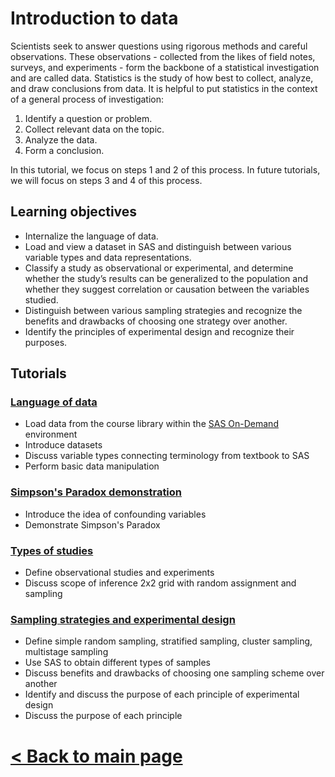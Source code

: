 # Introduction to data

Scientists seek to answer questions using rigorous methods and careful observations. These observations - collected from the likes of field notes, surveys, and experiments - form the backbone of a statistical investigation and are called data. Statistics is the study of how best to collect, analyze, and draw conclusions from data. It is helpful to put statistics in the context of a general process of investigation:

1. Identify a question or problem.
2. Collect relevant data on the topic.
3. Analyze the data.
4. Form a conclusion.

In this tutorial, we focus on steps 1 and 2 of this process. In future tutorials, we will focus on steps 3 and 4 of this process.

## Learning objectives

- Internalize the language of data.
- Load and view a dataset in SAS and distinguish between various variable types and data representations.
- Classify a study as observational or experimental, and determine whether the study’s results can be generalized to the population and whether they suggest correlation or causation between the variables studied.
- Distinguish between various sampling strategies and recognize the benefits and drawbacks of choosing one strategy over another.
- Identify the principles of experimental design and recognize their purposes.

## Tutorials

### [Language of data](https://bghammill.github.io/ims-01-data/ims-01-lesson-01/)

- Load data from the course library within the [SAS On-Demand](https://welcome.oda.sas.com/home) environment
- Introduce datasets
- Discuss variable types connecting terminology from textbook to SAS
- Perform basic data manipulation

### [Simpson's Paradox demonstration](https://bghammill.github.io/ims-01-data/ims-01-lesson-05/)

- Introduce the idea of confounding variables
- Demonstrate Simpson's Paradox

### [Types of studies](https://bghammill.github.io/ims-01-data/ims-01-lesson-02/)

- Define observational studies and experiments
- Discuss scope of inference 2x2 grid with random assignment and sampling

### [Sampling strategies and experimental design](https://bghammill.github.io/ims-01-data/ims-01-lesson-03/)

- Define simple random sampling, stratified sampling, cluster sampling, multistage sampling
- Use SAS to obtain different types of samples
- Discuss benefits and drawbacks of choosing one sampling scheme over another
- Identify and discuss the purpose of each principle of experimental design
- Discuss the purpose of each principle

# [< Back to main page](https://bghammill.github.io/)

